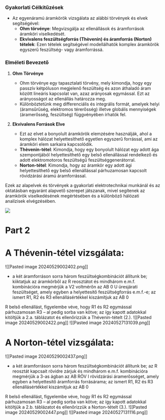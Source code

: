 ### Gyakorlati Célkitűzések

- Az egyenáramú áramkörök vizsgálata az alábbi törvények és elvek segítségével:
    - **Ohm törvénye**: Megvizsgálja az ellenállások és áramforrások áramköri viselkedését.
    - **Ekvivalens feszültségforrás (Thèvenin) és áramforrás (Norton) tételek**: Ezen tételek segítségével modellálhatók komplex áramkörök egyszerű feszültség- vagy áramforrássá.

### Elméleti Bevezető

1. **Ohm Törvénye**
    
    - Ohm törvénye egy tapasztalati törvény, mely kimondja, hogy egy passzív kétpóluson megjelenő feszültség és azon áthaladó áram között lineáris kapcsolat van, azaz arányosak egymással. Ezt az arányosságot az ellenállás határozza meg.
    - Különböztetünk meg differenciális és integrális formát, amelyek helyi (áramsűrűség, elektromos térerősség) illetve globális mennyiségek (áramerősség, feszültség) függvényében írhatók fel.
2. **Ekvivalens Források Elve**
    
    - Ezt az elvet a bonyolult áramkörök elemzésére használják, ahol a komplex hálózat helyettesíthető egyetlen egyszerű forrással, ami az áramköri elem sarkaira kapcsolódik.
    - **Thèvenin-tétel**: Kimondja, hogy egy bonyolult hálózat egy adott ága szempontjából helyettesíthető egy belső ellenállással rendelkező és adott elektromotoros feszültségű feszültséggenerátorral.
    - **Norton-tétel**: Kimondja, hogy az áramkör egy adott ági helyettesíthető egy belső ellenállással párhuzamosan kapcsolt rövidzárási áramú áramforrással.

Ezek az alapelvek és törvények a gyakorlati elektrotechnikai munkánál és az oktatásban egyaránt alapvető szerepet játszanak, mivel segítenek az áramkörök viselkedésének megértésében és a különböző hálózati analízisek elvégzésében.

**![](https://lh7-us.googleusercontent.com/WoNYTbOdv1iD9Dj8F_kXpurqHtcxwAdjBpgNszi-iG4g9ODmkBbu5oma3IXDjHVOJ5JJGAEQW04P3SEaxlGKwi6O5ucjyJ8XgCvIVjOHLuAqEO7M-x46C_Gvt-Q1qzZkJHQrUYTFx0p5pRwJ6oyidCs)**

# Part 2

# A Thévenin-tétel vizsgálata:
![[Pasted image 20240529002402.png]]
- a két áramforráson sorra három feszültségkombinációt állítunk be; kiiktatjuk az
áramkörből az R reosztátot és mindhárom e.m.f. kombinációra megmérjük a V2 voltmérőn
az AB 0
U üresjárati feszültséget, amely egyben a helyettesítő feszültségforrás e.m.f.-e; az
ismert R1, R2 és R3 ellenállásértékkel kiszámítjuk az AB 0

R belső ellenállást, figyelembe
véve, hogy R1 és R2 egymással párhuzamosan R3 – al pedig sorba van kötve; az így kapott
adatokkal kitöltjük a 2.a. táblázatot és ellenőrizzük a Thévenin-tételt (2.).
![[Pasted image 20240529002422.png]]
![[Pasted image 20240527131039.png]]
# A Norton-tétel vizsgálata:
![[Pasted image 20240529002437.png]]
- a két áramforráson sorra három feszültségkombinációt állítunk be; az R reosztát kapcsait
rövidre zárjuk és mindhárom e.m.f. kombinációra megmérjük a 3-as ágban az AB RÖV I
rövidzárási áramerősséget, amely egyben a helyettesítő áramforrás forrásárama; az ismert
R1, R2 és R3 ellenállásértékkel kiszámítjuk az AB 0

R belső ellenállást, figyelembe véve,
hogy R1 és R2 egymással párhuzamosan R3 – al pedig sorba van kötve; az így kapott
adatokkal kitöltjük a 2.b. táblázatot és ellenőrizzük a Norton-tételt (3.).
![[Pasted image 20240529002447.png]]
![[Pasted image 20240527131116.png]]